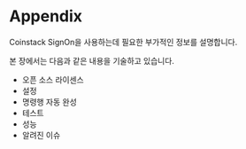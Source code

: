 # Appendix

Coinstack SignOn을 사용하는데 필요한 부가적인 정보를 설명합니다.

본 장에서는 다음과 같은 내용을 기술하고 있습니다.

* 오픈 소스 라이센스
* 설정
* 명령행 자동 완성
* 테스트
* 성능
* 알려진 이슈

